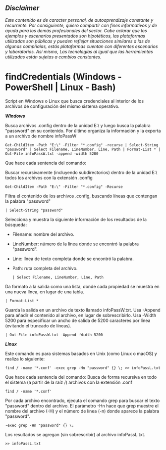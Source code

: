 ## *Disclaimer*

*Este contenido es de caracter personal, de autoaprendizaje constante y recurrente. Por consiguiente, quiero compartir con fines informativos y de ayuda  para los demás profesionales del sector. Cabe aclarar que los ejemplos y escenarios presentados son hipotéticos, las plataformas utilizadas son públicas y pueden reflejar situaciones similares a las de algunas compñaías, estás plataformas cuentan con diferentes escenarios y laboratorios. Así mismo, Las tecnologías al igual que las herramientas utilizadas están sujetas a cambios constantes.*

# findCredentials (Windows - PowerShell | Linux - Bash)

Script en Windows o Linux que busca credenciales al interior de los archivos de configuración del mismo sistema operativo.

***Windows***

Busca archivos .config dentro de la unidad E:\ y luego busca la palabra "password" en su contenido. Por último organiza la información y la exporta a un archivo de nombre infoPassW
  
    Get-ChildItem -Path "E:\" -Filter "*.config" -recurse | Select-String "password" | Select Filename, LineNumber, Line, Path | Format-List * | Out-File infoPassW.txt -append -width 5200

Que hace cada sentencia del comando:

  Buscar recursivamente (incluyendo subdirectorios) dentro de la unidad E:\ todos los archivos con la extensión .config
  
    Get-ChildItem -Path "E:\" -Filter "*.config" -Recurse

  Filtra el contenido de los archivos .config, buscando líneas que contengan la palabra "password"
  
    | Select-String "password"

  Selecciona y muestra la siguiente información de los resultados de la búsqueda:
  - Filename: nombre del archivo.
  - LineNumber: número de la línea donde se encontró la palabra "password".
  - Line: línea de texto completa donde se encontró la palabra.
  - Path: ruta completa del archivo.
  
        | Select Filename, LineNumber, Line, Path

  Da formato a la salida como una lista, donde cada propiedad se muestra en una nueva línea, en lugar de una tabla.
  
    | Format-List *

  Guarda la salida en un archivo de texto llamado infoPassW.txt.
  Usa -Append para añadir el contenido al archivo, en lugar de sobrescribirlo.
  Usa -Width 5200 para especificar un ancho de salida de 5200 caracteres por línea (evitando el truncado de líneas).
  
    | Out-File infoPassW.txt -Append -Width 5200



***Linux***

Este comando es para sistemas basados en Unix (como Linux o macOS) y realiza lo siguiente:

    find / -name '*.conf' -exec grep -Hn "password" {} \; >> infoPassL.txt

Que hace cada sentencia del comando:
  Busca de forma recursiva en todo el sistema (a partir de la raíz /) archivos con la extensión .conf
  
    find / -name '*.conf'

  Por cada archivo encontrado, ejecuta el comando grep para buscar el texto "password" dentro del archivo. El parámetro -Hn hace que grep muestre el nombre del archivo (-H) y el número de línea (-n) donde aparece la palabra "password".
  
    -exec grep -Hn "password" {} \;

  Los resultados se agregan (sin sobrescribir) al archivo infoPassL.txt.
  
    >> infoPassL.txt
